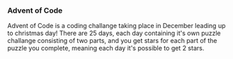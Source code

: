 ### Advent of Code
Advent of Code is a coding challange taking place in December leading up to christmas day! There are 25 days, each day containing it's own puzzle challange consisting of two parts, and you get stars for each part of the puzzle you complete, meaning each day it's possible to get 2 stars.
